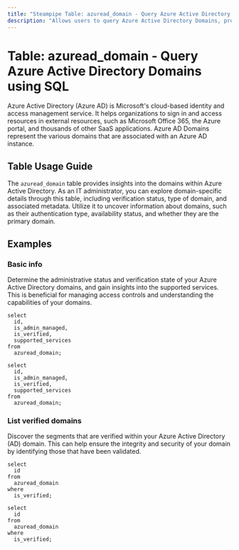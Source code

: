 ```yaml
---
title: "Steampipe Table: azuread_domain - Query Azure Active Directory Domains using SQL"
description: "Allows users to query Azure Active Directory Domains, providing information about the various domains associated with an Azure Active Directory instance."
---
```


# Table: azuread_domain - Query Azure Active Directory Domains using SQL

Azure Active Directory (Azure AD) is Microsoft's cloud-based identity and access management service. It helps organizations to sign in and access resources in external resources, such as Microsoft Office 365, the Azure portal, and thousands of other SaaS applications. Azure AD Domains represent the various domains that are associated with an Azure AD instance.

## Table Usage Guide

The `azuread_domain` table provides insights into the domains within Azure Active Directory. As an IT administrator, you can explore domain-specific details through this table, including verification status, type of domain, and associated metadata. Utilize it to uncover information about domains, such as their authentication type, availability status, and whether they are the primary domain.

## Examples

### Basic info
Determine the administrative status and verification state of your Azure Active Directory domains, and gain insights into the supported services. This is beneficial for managing access controls and understanding the capabilities of your domains.

```sql+postgres
select
  id,
  is_admin_managed,
  is_verified,
  supported_services
from
  azuread_domain;
```

```sql+sqlite
select
  id,
  is_admin_managed,
  is_verified,
  supported_services
from
  azuread_domain;
```

### List verified domains
Discover the segments that are verified within your Azure Active Directory (AD) domain. This can help ensure the integrity and security of your domain by identifying those that have been validated.

```sql+postgres
select
  id
from
  azuread_domain
where
  is_verified;
```

```sql+sqlite
select
  id
from
  azuread_domain
where
  is_verified;
```